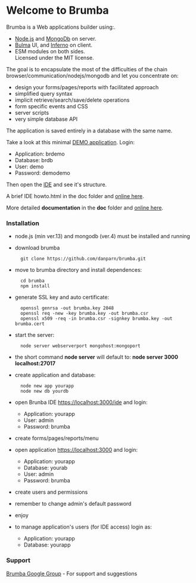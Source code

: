 # Welcome to Brumba

Brumba is a Web applications builder using:.<br />
-  [Node.js](https://nodejs.org/) and [MongoDb](https://www.mongodb.com/try/download/community) on server.<br />
-  [Bulma](https://bulma.io/) UI, and [Inferno](https://infernojs.org/) on client.<br />
-  ESM modules on both sides.<br />
Licensed under the MIT license.

The goal is to encapsulate the most of the difficulties of the chain browser/communication/nodejs/mongodb and let you concentrate on:

- design your forms/pages/reports with facilitated approach
- simplified query syntax
- implicit retrieve/search/save/delete operations
- form specific events and CSS
- server scripts
- very simple database API

The application is saved entirely in a database with the same name. 

Take a look at this minimal [DEMO application](https://95.110.198.62:3000). Login:

- Application: brdemo
- Database: brdb
- User: demo
- Password: demodemo

Then open the [IDE](https://95.110.198.62:3000/ide) and see it's structure.

A brief IDE howto.html in the doc folder and [online here](https://95.110.198.62:3000/doc/howto.html).

More detailed **documentation** in the **doc** folder and [online here](https://95.110.198.62:3000/doc/site).


### Installation
- node.js (min ver.13) and mongodb (ver.4) must be installed and running

- download brumba

		git clone https://github.com/danparn/brumba.git

- move to brumba directory and install dependences:

		cd brumba
		npm install

- generate SSL key and auto certificate:

		openssl genrsa -out brumba.key 2048
		openssl req -new -key brumba.key -out brumba.csr
		openssl x509 -req -in brumba.csr -signkey brumba.key -out brumba.cert

- start the server: 

		node server webserverport mongohost:mongoport

- the short command **node server** will default to:  **node server 3000 localhost:27017**
- create application and database:

		node new app yourapp
		node new db yourdb

- open Brunba IDE  [https://localhost:3000/ide](https://localhost:3000/ide) and login:

	* Application: yourapp
	* User: admin
	* Password: brumba

- create forms/pages/reports/menu
- open application  [https://localhost:3000](https://localhost:3000) and login:

	* Application: yourapp
	* Database: yourab
	* User: admin
	* Password: brumba

- create users and permissions
- remember to change admin's default password
- enjoy
- to manage application's users (for IDE access) login as:

	* Application: yourapp
	* Database: yourapp

### Support
[Brumba Google Group](https://groups.google.com/forum/?fromgroups#!forum/brumba-1) - For support and suggestions


